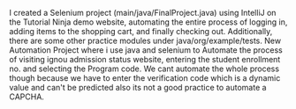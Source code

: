 I created a Selenium project (main/java/FinalProject.java) using IntelliJ on the Tutorial Ninja demo website, automating the entire process of logging in, adding items to the shopping cart, and finally checking out. Additionally, there are some other practice modules under java/org/example/tests.
New Automation Project where i use java and selenium to Automate the process of visiting ignou admission status website, entering the student enrollment no. and selecting the Program code. We cant automate the whole process though because we have to enter the verification code which is a dynamic value and can't be predicted also its not a good practice to automate a CAPCHA.
